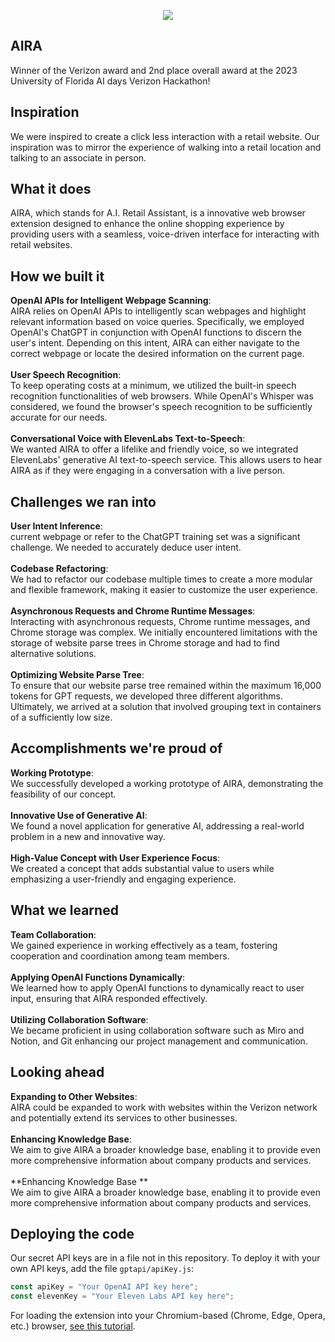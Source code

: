 <p align="center">
  <img src="https://github.com/Rebeljah/verizon-hackathon/blob/main/assets/head.png" />
</p>

## AIRA
Winner of the Verizon award and 2nd place overall award at the 2023 University of Florida AI days Verizon Hackathon!
## Inspiration
We were inspired to create a click less interaction with a retail website. Our inspiration was to mirror the experience of walking into a retail location and talking to an associate in person.

## What it does
AIRA, which stands for A.I. Retail Assistant, is a innovative web browser extension designed to enhance the online shopping experience by providing users with a seamless, voice-driven interface for interacting with retail websites.

## How we built it
**OpenAI APIs for Intelligent Webpage Scanning**:<br>
AIRA relies on OpenAI APIs to intelligently scan webpages and highlight relevant information based on voice queries. Specifically, we employed OpenAI's ChatGPT in conjunction with OpenAI functions to discern the user's intent. Depending on this intent, AIRA can either navigate to the correct webpage or locate the desired information on the current page.
<br><br>**User Speech Recognition**:<br>
To keep operating costs at a minimum, we utilized the built-in speech recognition functionalities of web browsers. While OpenAI's Whisper was considered, we found the browser's speech recognition to be sufficiently accurate for our needs.
<br><br>**Conversational Voice with ElevenLabs Text-to-Speech**:<br>
We wanted AIRA to offer a lifelike and friendly voice, so we integrated ElevenLabs' generative AI text-to-speech service. This allows users to hear AIRA as if they were engaging in a conversation with a live person.

## Challenges we ran into
**User Intent Inference**:<br>
current webpage or refer to the ChatGPT training set was a significant challenge. We needed to accurately deduce user intent.
<br><br>**Codebase Refactoring**:<br>
We had to refactor our codebase multiple times to create a more modular and flexible framework, making it easier to customize the user experience.
<br><br>**Asynchronous Requests and Chrome Runtime Messages**:<br>
Interacting with asynchronous requests, Chrome runtime messages, and Chrome storage was complex. We initially encountered limitations with the storage of website parse trees in Chrome storage and had to find alternative solutions.
<br><br>**Optimizing Website Parse Tree**:<br>
To ensure that our website parse tree remained within the maximum 16,000 tokens for GPT requests, we developed three different algorithms. Ultimately, we arrived at a solution that involved grouping text in containers of a sufficiently low size.

## Accomplishments we're proud of
**Working Prototype**:<br>
We successfully developed a working prototype of AIRA, demonstrating the feasibility of our concept.
<br><br>**Innovative Use of Generative AI**:<br>
We found a novel application for generative AI, addressing a real-world problem in a new and innovative way.
<br><br>**High-Value Concept with User Experience Focus**:<br>
We created a concept that adds substantial value to users while emphasizing a user-friendly and engaging experience.

## What we learned
**Team Collaboration**:<br>
We gained experience in working effectively as a team, fostering cooperation and coordination among team members.
<br><br>**Applying OpenAI Functions Dynamically**:<br>
We learned how to apply OpenAI functions to dynamically react to user input, ensuring that AIRA responded effectively.
<br><br>**Utilizing Collaboration Software**:<br>
We became proficient in using collaboration software such as Miro and Notion, and Git enhancing our project management and communication.

## Looking ahead
**Expanding to Other Websites**:<br>
AIRA could be expanded to work with websites within the Verizon network and potentially extend its services to other businesses.
<br><br>**Enhancing Knowledge Base**:<br>
We aim to give AIRA a broader knowledge base, enabling it to provide even more comprehensive information about company products and services.
<br><br>**Enhancing Knowledge Base **<br>
We aim to give AIRA a broader knowledge base, enabling it to provide even more comprehensive information about company products and services.

## Deploying the code
Our secret API keys are in a file not in this repository. To deploy it with your own API keys, add the file `gptapi/apiKey.js`:
```js
const apiKey = "Your OpenAI API key here";
const elevenKey = "Your Eleven Labs API key here";
```
For loading the extension into your Chromium-based (Chrome, Edge, Opera, etc.) browser, [see this tutorial](https://developer.chrome.com/docs/extensions/mv3/getstarted/development-basics/#load-unpacked).
